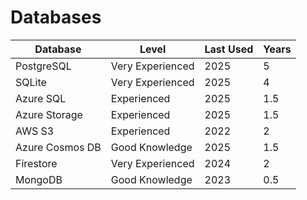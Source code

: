 # Databases

| Database        | Level            | Last Used | Years |
| --------------- | ---------------- | --------- | ----- |
| PostgreSQL      | Very Experienced | 2025      | 5     |
| SQLite          | Very Experienced | 2025      | 4     |
| Azure SQL       | Experienced      | 2025      | 1.5   |
| Azure Storage   | Experienced      | 2025      | 1.5   |
| AWS S3          | Experienced      | 2022      | 2     |
| Azure Cosmos DB | Good Knowledge   | 2025      | 1.5   |
| Firestore       | Very Experienced | 2024      | 2     |
| MongoDB         | Good Knowledge   | 2023      | 0.5   |
